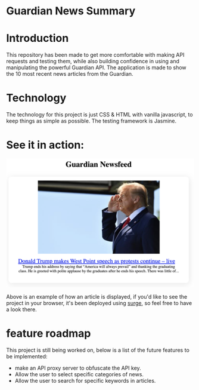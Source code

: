# Guardian News Summary

# Introduction
This repository has been made to get more comfortable with making API requests and testing them, while also building confidence in using and manipulating the powerful Guardian API. The application is made to show the 10 most recent news articles from the Guardian.

# Technology
The technology for this project is just CSS & HTML with vanilla javascript, to keep things as simple as possible. The testing framework is Jasmine.

# See it in action:
![image of headline and news article](images/example_article.png)

Above is an example of how an article is displayed, if you'd like to see the project in your browser, it's been deployed using [surge](http://guardian-top-10-feed.surge.sh/), so feel free to have a look there.

# feature roadmap
This project is still being worked on, below is a list of the future features to be implemented:
- make an API proxy server to obfuscate the API key.
- Allow the user to select specific categories of news.
- Allow the user to search for specific keywords in articles.